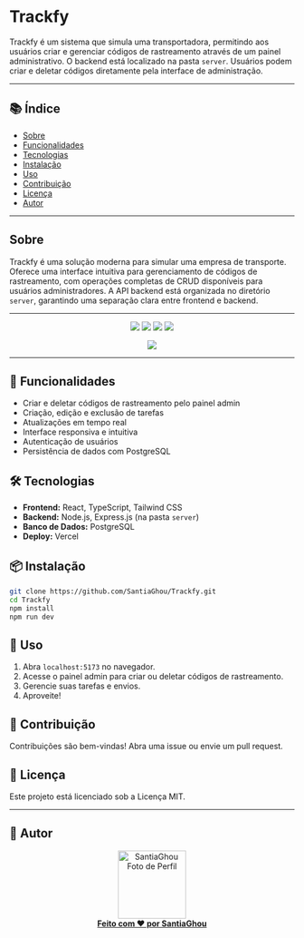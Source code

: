 # Trackfy

Trackfy é um sistema que simula uma transportadora, permitindo aos usuários criar e gerenciar códigos de rastreamento através de um painel administrativo. O backend está localizado na pasta `server`. Usuários podem criar e deletar códigos diretamente pela interface de administração.

---

## 📚 Índice

- [Sobre](#sobre)
- [Funcionalidades](#-funcionalidades)
- [Tecnologias](#️-tecnologias)
- [Instalação](#-instalação)
- [Uso](#-uso)
- [Contribuição](#-contribuição)
- [Licença](#-licença)
- [Autor](#-autor)

---

## Sobre

Trackfy é uma solução moderna para simular uma empresa de transporte. Oferece uma interface intuitiva para gerenciamento de códigos de rastreamento, com operações completas de CRUD disponíveis para usuários administradores. A API backend está organizada no diretório `server`, garantindo uma separação clara entre frontend e backend.

---

<p align="center">
    <img src="https://img.shields.io/badge/License-MIT-blue.svg"/>
    <img src="https://img.shields.io/badge/PRs-welcome-brightgreen.svg"/>
    <img src="https://img.shields.io/badge/Status-Active-success"/>
    <img src="https://img.shields.io/github/languages/top/SantiaGhou/Trackfy"/>
</p>

<p align="center">
    <img src="https://skillicons.dev/icons?i=react,typescript,nodejs,express,postgres,tailwind,vercel,github"/>
</p>

---

## 🚀 Funcionalidades

- Criar e deletar códigos de rastreamento pelo painel admin
- Criação, edição e exclusão de tarefas
- Atualizações em tempo real
- Interface responsiva e intuitiva
- Autenticação de usuários
- Persistência de dados com PostgreSQL

## 🛠️ Tecnologias

- **Frontend:** React, TypeScript, Tailwind CSS
- **Backend:** Node.js, Express.js (na pasta `server`)
- **Banco de Dados:** PostgreSQL
- **Deploy:** Vercel

## 📦 Instalação

```bash
git clone https://github.com/SantiaGhou/Trackfy.git
cd Trackfy
npm install
npm run dev
```

## 📄 Uso

1. Abra ``localhost:5173`` no navegador.
2. Acesse o painel admin para criar ou deletar códigos de rastreamento.
3. Gerencie suas tarefas e envios.
4. Aproveite!

## 🤝 Contribuição

Contribuições são bem-vindas! Abra uma issue ou envie um pull request.

## 📃 Licença

Este projeto está licenciado sob a Licença MIT.

---

## 👤 Autor

<p align="center">
    <a href="https://github.com/SantiaGhou">
        <img src="https://github.com/SantiaGhou.png" width="120" alt="SantiaGhou Foto de Perfil"/>
        <br/>
        <b>Feito com ❤️ por SantiaGhou</b>
    </a>
</p>